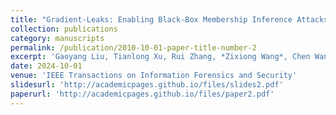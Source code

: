 ```yaml
---
title: "Gradient-Leaks: Enabling Black-Box Membership Inference Attacks Against Machine Learning Models"
collection: publications
category: manuscripts
permalink: /publication/2010-10-01-paper-title-number-2
excerpt: 'Gaoyang Liu, Tianlong Xu, Rui Zhang, *Zixiong Wang*, Chen Wang, Ling Liu.'
date: 2024-10-01
venue: 'IEEE Transactions on Information Forensics and Security'
slidesurl: 'http://academicpages.github.io/files/slides2.pdf'
paperurl: 'http://academicpages.github.io/files/paper2.pdf'
---
```

